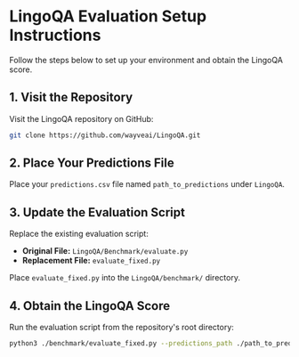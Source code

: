 # LingoQA Evaluation Setup Instructions

Follow the steps below to set up your environment and obtain the LingoQA score.

## 1. Visit the Repository

Visit the LingoQA repository on GitHub:  
```bash
git clone https://github.com/wayveai/LingoQA.git
```

## 2. Place Your Predictions File

Place your `predictions.csv` file named `path_to_predictions` under `LingoQA`.


## 3. Update the Evaluation Script

Replace the existing evaluation script:

- **Original File:** `LingoQA/Benchmark/evaluate.py`
- **Replacement File:** `evaluate_fixed.py`

Place `evaluate_fixed.py` into the `LingoQA/benchmark/` directory.

## 4. Obtain the LingoQA Score

Run the evaluation script from the repository's root directory:

```bash
python3 ./benchmark/evaluate_fixed.py --predictions_path ./path_to_predictions/predictions.csv
